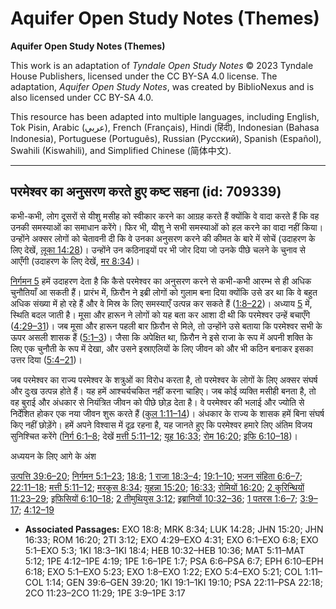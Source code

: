 # Aquifer Open Study Notes (Themes)

**Aquifer Open Study Notes (Themes)**

This work is an adaptation of *Tyndale Open Study Notes* © 2023 Tyndale House Publishers, licensed under the CC BY\-SA 4\.0 license. The adaptation, *Aquifer Open Study Notes*, was created by BiblioNexus and is also licensed under CC BY\-SA 4\.0\.

This resource has been adapted into multiple languages, including English, Tok Pisin, Arabic (عربي), French (Français), Hindi (हिंदी), Indonesian (Bahasa Indonesia), Portuguese (Português), Russian (Русский), Spanish (Español), Swahili (Kiswahili), and Simplified Chinese (简体中文).



--------------------------------

## परमेश्‍वर का अनुसरण करते हुए कष्ट सहना (id: 709339)

कभी\-कभी, लोग दूसरों से यीशु मसीह को स्वीकार करने का आग्रह करते हैं क्योंकि वे वादा करते हैं कि वह उनकी समस्याओं का समाधान करेंगे। फिर भी, यीशु ने सभी समस्याओं को हल करने का वादा नहीं किया। उन्होंने अक्सर लोगों को चेतावनी दी कि वे उनका अनुसरण करने की कीमत के बारे में सोचें (उदाहरण के लिए देखें, [लूका 14:28](https://ref.ly/Luke14:28))। उन्होंने उन कठिनाइयों पर भी जोर दिया जो उनके पीछे चलने के चुनाव से आएँगी (उदाहरण के लिए देखें, [मर 8:34](https://ref.ly/Mark8:34))।

[निर्गमन 5](https://ref.ly/Exod5:1-Exod5:23) हमें उदाहरण देता है कि कैसे परमेश्वर का अनुसरण करने से कभी\-कभी आरम्भ से ही अधिक चुनौतियाँ आ सकती हैं। प्रारंभ में, फ़िरौन ने इब्री लोगों को गुलाम बना दिया क्योंकि उसे डर था कि वे बहुत अधिक संख्या में हो रहे हैं और वे मिस्र के लिए समस्याएँ उत्पन्न कर सकते हैं ([1:8–22](https://ref.ly/Exod1:8-Exod1:22))। अध्याय [5](https://ref.ly/Exod5:1-Exod5:23) में, स्थिति बदल जाती है। मूसा और हारून ने लोगों को यह बता कर आशा दी थी कि परमेश्वर उन्हें बचाएँगे ([4:29–31](https://ref.ly/Exod4:29-Exod4:31))। जब मूसा और हारून पहली बार फ़िरौन से मिले, तो उन्होंने उसे बताया कि परमेश्वर सभी के ऊपर असली शासक हैं ([5:1–3](https://ref.ly/Exod5:1-Exod5:3))। जैसा कि अपेक्षित था, फ़िरौन ने इसे राजा के रूप में अपनी शक्ति के लिए एक चुनौती के रूप में देखा, और उसने इस्राएलियों के लिए जीवन को और भी कठिन बनाकर इसका उत्तर दिया ([5:4–21](https://ref.ly/Exod5:4-Exod5:21))।

जब परमेश्वर का राज्य परमेश्वर के शत्रुओं का विरोध करता है, तो परमेश्वर के लोगों के लिए अक्सर संघर्ष और दुःख उत्पन्न होते हैं। यह हमें आश्चर्यचकित नहीं करना चाहिए। जब कोई व्यक्ति मसीही बनता है, तो वह बुराई और अंधकार से नियंत्रित जीवन को पीछे छोड़ देता है। वे परमेश्वर की भलाई और ज्योति से निर्देशित होकर एक नया जीवन शुरू करते हैं ([कुल 1:11–14](https://ref.ly/Col1:11-Col1:14))। अंधकार के राज्य के शासक हमें बिना संघर्ष किए नहीं छोड़ेंगे। हमें अपने विश्वास में दृढ़ रहना है, यह जानते हुए कि परमेश्वर हमारे लिए अंतिम विजय सुनिश्चित करेंगे ([निर्ग 6:1–8](https://ref.ly/Exod6:1-Exod6:8); देखें [मत्ती 5:11–12](https://ref.ly/Matt5:11-Matt5:12); [यूह 16:33](https://ref.ly/John16:33); [रोम 16:20](https://ref.ly/Rom16:20); [इफि 6:10–18](https://ref.ly/Eph6:10-Eph6:18))।

अध्ययन के लिए आगे के अंश

[उत्पत्ति 39:6–20](https://ref.ly/Gen39:6-Gen39:20); [निर्गमन 5:1–23](https://ref.ly/Exod5:1-Exod5:23); [18:8](https://ref.ly/Exod18:8); [1 राजा 18:3–4](https://ref.ly/1Kgs18:3-1Kgs18:4); [19:1–10](https://ref.ly/1Kgs19:1-1Kgs19:10); [भजन संहिता 6:6–7](https://ref.ly/Ps6:6-Ps6:7); [22:11–18](https://ref.ly/Ps22:11-Ps22:18); [मत्ती 5:11–12](https://ref.ly/Matt5:11-Matt5:12); [मरकुस 8:34](https://ref.ly/Mark8:34); [यूहन्ना 15:20](https://ref.ly/John15:20); [16:33](https://ref.ly/John16:33); [रोमियों 16:20](https://ref.ly/Rom16:20); [2 कुरिन्थियों 11:23–29](https://ref.ly/2Cor11:23-2Cor11:29); [इफिसियों 6:10–18](https://ref.ly/Eph6:10-Eph6:18); [2 तीमुथियुस 3:12](https://ref.ly/2Tim3:12); [इब्रानियों 10:32–36](https://ref.ly/Heb10:32-Heb10:36); [1 पतरस 1:6–7](https://ref.ly/1Pet1:6-1Pet1:7); [3:9–17](https://ref.ly/1Pet3:9-1Pet3:17); [4:12–19](https://ref.ly/1Pet4:12-1Pet4:19)

* **Associated Passages:** EXO 18:8; MRK 8:34; LUK 14:28; JHN 15:20; JHN 16:33; ROM 16:20; 2TI 3:12; EXO 4:29–EXO 4:31; EXO 6:1–EXO 6:8; EXO 5:1–EXO 5:3; 1KI 18:3–1KI 18:4; HEB 10:32–HEB 10:36; MAT 5:11–MAT 5:12; 1PE 4:12–1PE 4:19; 1PE 1:6–1PE 1:7; PSA 6:6–PSA 6:7; EPH 6:10–EPH 6:18; EXO 5:1–EXO 5:23; EXO 1:8–EXO 1:22; EXO 5:4–EXO 5:21; COL 1:11–COL 1:14; GEN 39:6–GEN 39:20; 1KI 19:1–1KI 19:10; PSA 22:11–PSA 22:18; 2CO 11:23–2CO 11:29; 1PE 3:9–1PE 3:17

